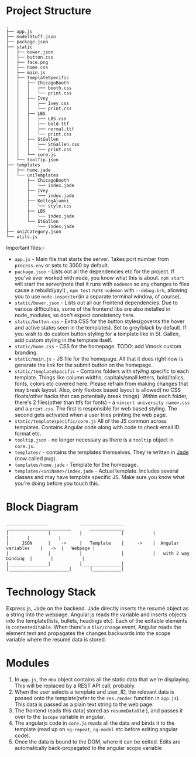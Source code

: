 # Project Structure
```
.
├── app.js
├── modelStuff.json
├── package.json
├── static
│   ├── bower.json
│   ├── button.css
│   ├── face.png
│   ├── home.css
│   ├── main.js
│   ├── templateSpecific
│   │   ├── ChicagoBooth
│   │   │   ├── booth.css
│   │   │   └── print.css
│   │   ├── Ivey
│   │   │   ├── Ivey.css
│   │   │   └── print.css
│   │   ├── LBS
│   │   │   ├── LBS.css
│   │   │   ├── bold.ttf
│   │   │   ├── normal.ttf
│   │   │   └── print.css
│   │   ├── StGallen
│   │   │   ├── StGallen.css
│   │   │   └── print.css
│   │   └── core.js
│   └── toolTip.json
├── templates
│   ├── home.jade
│   └── uniTemplates
│       ├── ChicagoBooth
│       │   └── index.jade
│       ├── Ivey
│       │   └── index.jade
│       ├── KellogAlumni
│       │   └── style.css
│       ├── LBS
│       │   └── index.jade
│       └── StGallen
│           └── index.jade
├── uni2Category.json
└── utils.js
```
Important files:- 
- `app.js` - Main file that starts the server. Takes port number from `process.env` or sets to 3000 by default.
- `package.json` - Lists out all the dependencies etc for the project. If you've ever worked with node, you know what this is about. `npm start` will start the server(note that it runs with `nodemon` so any changes to files cause a rebuild(yay!) , `npm test` runs `nodemon` with `--debug-brk`, allowing you to use `node-inspector`(in a separate terminal window, of course).
- `static/bower.json` - Lists out all our frontend dependencies. Due to various difficulties, some of the frontend libs are also installed in node_modules, so don't expect consistency here.
- `static/button.css` - Extra CSS for the button styles(governs the hover and active states seen in the templates). Set to grey/black by default. If you wish to do custom button styling for a template like in St. Gallen, add custom styling in the template itself.
- `static/home.css` - CSS for the homepage. TODO: add Vmock custom branding.
- `static/main.js` - JS file for the homepage. All that it does right now is generate the link for the submit button on the homepage.
- `static/templateSpecific` - Contains folders with *styling* specific to each template. Things like column widths, capitals/small letters, bold/italics, fonts, colors etc covered here. Please refrain from making changes that may break layout. Also, only flexbox based layout is allowed( no CSS floats/other hacks that can potentially break things). Within each folder, there's 2 files(other than ttfs for fonts) - a `<insert university name>.css` and a `print.css`. The first is responsible for web based styling. The second gets activated when a user tries printing the web page.
- `static/templatespecific/core.js` All of the JS common across templates. Contains Angular code along with code to check email ID format etc.
- `tooltip.json` - no longer necessary as there is a `tooltip` object in `core.js`.
- `templates/` - contains the templates themselves. They're written in [Jade](http://jade-lang.com/) (now called pug).
- `templates/home.jade` - Template for the homepage.
- `templates/<uniName>/index.jade` - Actual template. Includes several classes and may have template specific JS. Make sure you know what you're doing before you touch this.

# Block Diagram

```
________________			_________________			_________________________		_____________
|				|			|				|			|						|		|			|
|	  JSON		|    -> 	|   Template	|     ->    |  Angular variables	|	->  |	Webpage	|
|				|			|				|			|	with 2 way binding	|		|			|
|_______________|			|_______________|			|_______________________|		|___________|
```				

# Technology Stack

Express.js, Jade on the backend.
Jade directly inserts the resumé object as a string into the webpage.
Angular.js reads the variable and inserts objects into the template(lists, bullets, headings etc).
Each of the editable elements is `contenteditable`. When there's a `blur/change` event, Angular reads the element text and propagates the changes backwards into the scope variable where the resumé data is stored.

# Modules 
1. In `app.js`, the `mba` object contains all the static data that we're displaying. This will be replaced by a REST API call, probably.
2. When the user selects a template and user_ID, the relevant data is passed onto the template(refer to the `res.render` function in `app.js`). This data is passed as a plain text string to the web page.
3. The frontend reads this data( stored as `resumeDataOld` ), and passes it over to the `$scope` variable in angular.
4. The angularjs code in `core.js` reads all the data and binds it to the template (read up on `ng-repeat`, `ng-model` etc before editing angular code).
5. Once the data is bound to the DOM, where it can be edited. Edits are automatically back-propagated to the angular scope variable


